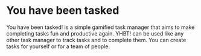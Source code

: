 # You have been tasked
You have been tasked! is a simple gamified task manager that aims to make completing tasks fun and productive again. YHBT! can be used like any other task manager to track tasks and to complete them. You can create tasks for yourself or for a team of people.

